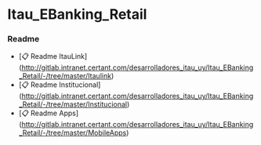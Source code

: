 # Itau_EBanking_Retail

### Readme
- [📋 Readme ItauLink] (http://gitlab.intranet.certant.com/desarrolladores_itau_uy/Itau_EBanking_Retail/-/tree/master/Itaulink) 
- [📋 Readme Institucional] (http://gitlab.intranet.certant.com/desarrolladores_itau_uy/Itau_EBanking_Retail/-/tree/master/Institucional)
- [📋 Readme Apps] (http://gitlab.intranet.certant.com/desarrolladores_itau_uy/Itau_EBanking_Retail/-/tree/master/MobileApps)
